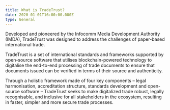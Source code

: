 ```yaml
---
title: What is TradeTrust?
date: 2020-01-01T16:00:00.000Z
type: General
---
```

Developed and pioneered by the Infocomm Media Development Authority (IMDA), TradeTrust was designed to address the challenges of paper-based international trade. 

TradeTrust is a set of international standards and frameworks supported by open-source software that utilises blockchain-powered technology to digitalise the end-to-end processing of trade documents to ensure that documents issued can be verified in terms of their source and authenticity. 

Through a holistic framework made of four key components – legal harmonisation, accreditation structure, standards development and open-source software – TradeTrust seeks to make digitalized trade robust, legally recognisable, and inclusive for all stakeholders in the ecosystem, resulting in faster, simpler and more secure trade processes.